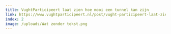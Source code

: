 ```yaml
---
title: VughtParticipeert laat zien hoe mooi een tunnel kan zijn
link: https://www.vughtparticipeert.nl/post/vught-participeert-laat-zien-hoe-mooi-een-tunnel-kan-zijn/7e3bf15a24d0d047454ba2579d594eeb#main
index: 2
image: /uploads/Wat zonder tekst.png
---
```

